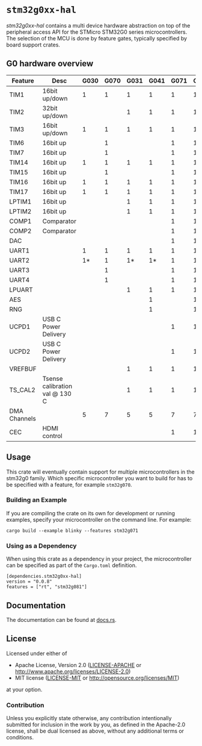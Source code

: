 # `stm32g0xx-hal`

_stm32g0xx-hal_ contains a multi device hardware abstraction on top of the
peripheral access API for the STMicro STM32G0 series microcontrollers. The
selection of the MCU is done by feature gates, typically specified by board
support crates.

## G0 hardware overview

Feature | Desc | G030 | G070 | G031 | G041 | G071 | G081
-- | -- | -- | -- | -- | -- | -- | --
TIM1 | 16bit up/down | 1 | 1 | 1 | 1 | 1 | 1
TIM2 | 32bit up/down |   |   | 1 | 1 | 1 | 1
TIM3 | 16bit up/down | 1 | 1 | 1 | 1 | 1 | 1
TIM6 | 16bit up |   | 1 |   |   | 1 | 1
TIM7 | 16bit up |   | 1 |   |   | 1 | 1
TIM14 | 16bit up | 1 | 1 | 1 | 1 | 1 | 1
TIM15 | 16bit up |   | 1 |   |   | 1 | 1
TIM16 | 16bit up | 1 | 1 | 1 | 1 | 1 | 1
TIM17 | 16bit up | 1 | 1 | 1 | 1 | 1 | 1
LPTIM1 | 16bit up |   |   | 1 | 1 | 1 | 1
LPTIM2 | 16bit up |   |   | 1 | 1 | 1 | 1
COMP1 | Comparator |   |   |   |   | 1 | 1
COMP2 | Comparator |   |   |   |   | 1 | 1
DAC |   |   |   |   |   | 1 | 1
UART1 |   | 1 | 1 | 1 | 1 | 1 | 1
UART2 |   | 1* | 1 | 1* | 1* | 1 | 1
UART3 |   |   | 1 |   |   | 1 | 1
UART4 |   |   | 1 |   |   | 1 | 1
LPUART |   |   |   | 1 | 1 | 1 | 1
AES |   |   |   |   |  1  |   | 1
RNG |   |   |   |   |  1  |   | 1
UCPD1 | USB C Power Delivery |   |   |   |   | 1 | 1
UCPD2 | USB C Power Delivery |   |   |   |   | 1 | 1
VREFBUF |   |   |   | 1 | 1 | 1 | 1
TS_CAL2 | Tsense calibration val @ 130 C |   |   | 1 | 1 | 1 | 1
DMA Channels |  | 5 | 7 | 5 | 5 | 7 | 7
CEC | HDMI control |   |   |   |   | 1 | 1

## Usage

This crate will eventually contain support for multiple microcontrollers in the
stm32g0 family. Which specific microcontroller you want to build for has to be
specified with a feature, for example `stm32g070`.

### Building an Example

If you are compiling the crate on its own for development or running examples,
specify your microcontroller on the command line. For example:

```
cargo build --example blinky --features stm32g071
```

### Using as a Dependency

When using this crate as a dependency in your project, the microcontroller can
be specified as part of the `Cargo.toml` definition.

```
[dependencies.stm32g0xx-hal]
version = "0.0.8"
features = ["rt", "stm32g081"]
```

## Documentation

The documentation can be found at [docs.rs](https://docs.rs/stm32g0xx-hal/).

## License

Licensed under either of

- Apache License, Version 2.0 ([LICENSE-APACHE](LICENSE-APACHE) or
  http://www.apache.org/licenses/LICENSE-2.0)
- MIT license ([LICENSE-MIT](LICENSE-MIT) or http://opensource.org/licenses/MIT)

at your option.

### Contribution

Unless you explicitly state otherwise, any contribution intentionally submitted
for inclusion in the work by you, as defined in the Apache-2.0 license, shall be
dual licensed as above, without any additional terms or conditions.
